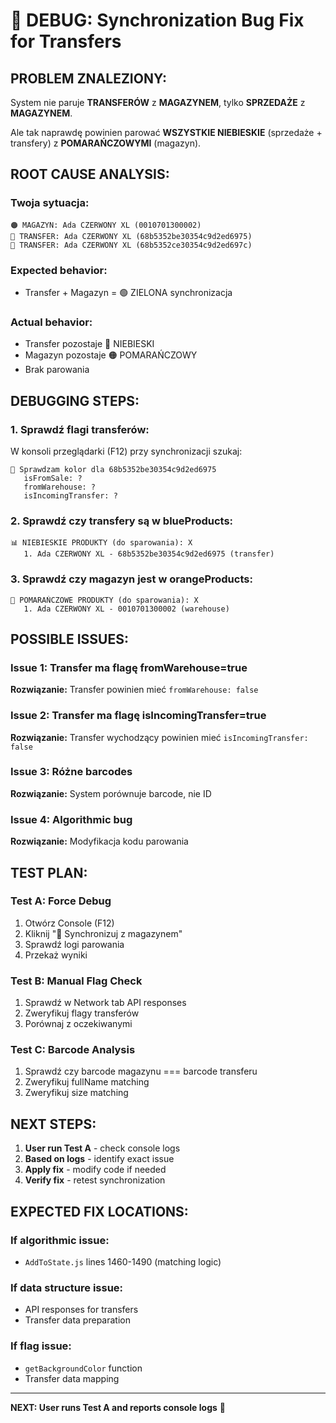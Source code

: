 # 🐛 DEBUG: Synchronization Bug Fix for Transfers

## PROBLEM ZNALEZIONY:
System nie paruje **TRANSFERÓW** z **MAGAZYNEM**, tylko **SPRZEDAŻE** z **MAGAZYNEM**.

Ale tak naprawdę powinien parować **WSZYSTKIE NIEBIESKIE** (sprzedaże + transfery) z **POMARAŃCZOWYMI** (magazyn).

## ROOT CAUSE ANALYSIS:

### Twoja sytuacja:
```
🟠 MAGAZYN: Ada CZERWONY XL (0010701300002)
🔵 TRANSFER: Ada CZERWONY XL (68b5352be30354c9d2ed6975)
🔵 TRANSFER: Ada CZERWONY XL (68b5352ce30354c9d2ed697c)
```

### Expected behavior:
- Transfer + Magazyn = 🟢 ZIELONA synchronizacja

### Actual behavior:
- Transfer pozostaje 🔵 NIEBIESKI
- Magazyn pozostaje 🟠 POMARAŃCZOWY
- Brak parowania

## DEBUGGING STEPS:

### 1. Sprawdź flagi transferów:
W konsoli przeglądarki (F12) przy synchronizacji szukaj:

```
🎨 Sprawdzam kolor dla 68b5352be30354c9d2ed6975
   isFromSale: ?
   fromWarehouse: ?
   isIncomingTransfer: ?
```

### 2. Sprawdź czy transfery są w blueProducts:
```
📊 NIEBIESKIE PRODUKTY (do sparowania): X
   1. Ada CZERWONY XL - 68b5352be30354c9d2ed6975 (transfer)
```

### 3. Sprawdź czy magazyn jest w orangeProducts:
```
🧡 POMARAŃCZOWE PRODUKTY (do sparowania): X
   1. Ada CZERWONY XL - 0010701300002 (warehouse)
```

## POSSIBLE ISSUES:

### Issue 1: Transfer ma flagę fromWarehouse=true
**Rozwiązanie:** Transfer powinien mieć `fromWarehouse: false`

### Issue 2: Transfer ma flagę isIncomingTransfer=true
**Rozwiązanie:** Transfer wychodzący powinien mieć `isIncomingTransfer: false`

### Issue 3: Różne barcodes
**Rozwiązanie:** System porównuje barcode, nie ID

### Issue 4: Algorithmic bug
**Rozwiązanie:** Modyfikacja kodu parowania

## TEST PLAN:

### Test A: Force Debug
1. Otwórz Console (F12)
2. Kliknij "🔄 Synchronizuj z magazynem"
3. Sprawdź logi parowania
4. Przekaż wyniki

### Test B: Manual Flag Check
1. Sprawdź w Network tab API responses
2. Zweryfikuj flagy transferów
3. Porównaj z oczekiwanymi

### Test C: Barcode Analysis
1. Sprawdź czy barcode magazynu === barcode transferu
2. Zweryfikuj fullName matching
3. Zweryfikuj size matching

## NEXT STEPS:

1. **User run Test A** - check console logs
2. **Based on logs** - identify exact issue
3. **Apply fix** - modify code if needed
4. **Verify fix** - retest synchronization

## EXPECTED FIX LOCATIONS:

### If algorithmic issue:
- `AddToState.js` lines 1460-1490 (matching logic)

### If data structure issue:
- API responses for transfers
- Transfer data preparation

### If flag issue:
- `getBackgroundColor` function
- Transfer data mapping

---

**NEXT: User runs Test A and reports console logs** 🚀
